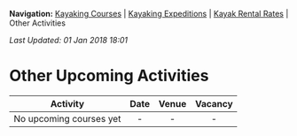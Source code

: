 **Navigation:** [Kayaking Courses](index) &#124; [Kayaking Expeditions](expedition) &#124; [Kayak Rental Rates](rental) &#124; Other Activities

_Last Updated: 01 Jan 2018 18:01_
# Other Upcoming Activities

Activity | Date | Venue | Vacancy
:---:|:---:|:---:|:---:
No upcoming courses yet|-|-|-

